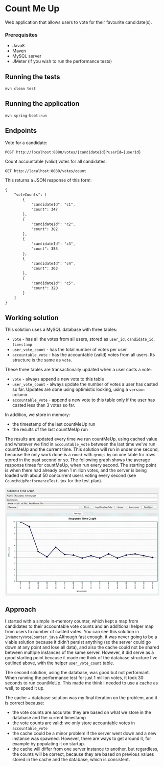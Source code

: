 # Count Me Up

Web application that allows users to vote for their favourite candidate(s).

### Prerequisites

* Java8
* Maven
* MySQL server
* JMeter (if you wish to run the performance tests)


## Running the tests

```
mvn clean test
```

## Running the application

```
mvn spring-boot:run
```

## Endpoints

Vote for a candidate:

```
POST http://localhost:8080/votes/{candidateId}?userId={userId}
```

Count accountable (valid) votes for all candidates:

```
GET http://localhost:8080/votes/count
```

This returns a JSON response of this form:

```
{
    "voteCounts": [
        {
            "candidateId": "c1",
            "count": 347
        },
        {
            "candidateId": "c2",
            "count": 382
        },
        {
            "candidateId": "c3",
            "count": 353
        },
        {
            "candidateId": "c4",
            "count": 363
        },
        {
            "candidateId": "c5",
            "count": 320
        }
    ]
}

```
## Working solution

This solution uses a MySQL database with three tables:
* `vote` - has all the votes from all users, stored as `user_id`, `candidate_id`, `timestamp`
* `user_vote_count` - has the total number of votes per user
* `accountable_vote` - has the accountable (valid) votes from all users. Its structure is the same as `vote`.

These three tables are transactionally updated when a user casts a vote:
* `vote` -  always append a new vote to this table
* `user_vote_count` - always update the number of votes a user has casted so far. Updates are done using optimistic
locking, using a `version` column.
* `accountable_vote` - append a new vote to this table only if the user has casted less than 3 votes so far.

In addition, we store in memory:
* the timestamp of the last countMeUp run
* the results of the last countMeUp run

The results are updated every time we run countMeUp, using cached value and whatever we find in `accountable_vote`
between the last time we've run countMeUp and the current time.
This solution will run in under one second, because the only work done is a `count` with `group by` on one table for rows
stored in the past second or so.
The following graph shows the average response times for countMeUp, when run every second. The starting point is
when there had already been 1 million votes, and the server is being loaded with about 50 concurrent users voting every
second (see `CountMeUpPerformanceTest.jmx` for the test plan).

![Response times for countMeUp](https://github.com/ancaleuca/count-me-up/blob/master/src/test/resources/response_time_graph.png)

## Approach
I started with a simple in-memory counter, which kept a map from candidates to their accountable vote counts and an
additional helper map from users to number of casted votes. You can see this solution in `InMemoryVoteCounter.java`
Although fast enough, it was never going to be a viable solution because it didn't persist anything
(so the server could go down at any point and lose all data), and also the cache could not be shared between multiple instances of the same server.
However, it did serve as a good starting point because it made me think of the database structure I've outlined above, with
the helper `user_vote_count` table.

The second solution, using the database, was good but not performant. When running the performance test for just 1 million
votes, it took 30 seconds to run countMeUp. This made me think I needed to use a cache as well, to speed it up.

The cache + database solution was my final iteration on the problem, and it is correct because:
* the vote counts are accurate: they are based on what we store in the database and the current timestamp
* the vote counts are valid: we only store accountable votes in `accountable_vote`
* the cache could be a minor problem if the server went down and a new instance was spawned. However, there are ways to get
 around it, for example by populating it on startup.
* the cache will differ from one server instance to another, but regardless, the counts will be correct, because they are
based on previous values stored in the cache and the database, which is consistent.
